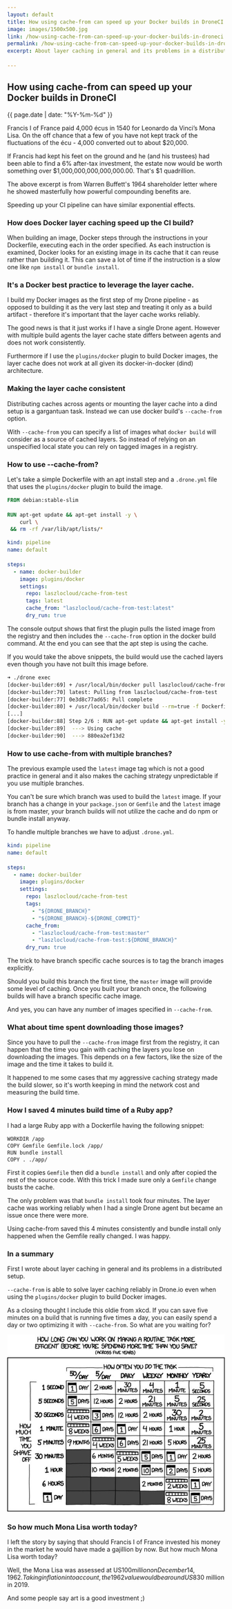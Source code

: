 ```yaml
---
layout: default
title: How using cache-from can speed up your Docker builds in DroneCI
image: images/1500x500.jpg
link: /how-using-cache-from-can-speed-up-your-docker-builds-in-droneci
permalink: /how-using-cache-from-can-speed-up-your-docker-builds-in-droneci
excerpt: About layer caching in general and its problems in a distributed setup. And how --cache-from is able to solve it reliably in Drone.io even when using the plugins/docker plugin to build Docker images.

--- 
```


## How using cache-from can speed up your Docker builds in DroneCI
{{ page.date | date: "%Y-%m-%d" }}

Francis I of France paid 4,000 écus in 1540 for Leonardo da Vinci’s Mona Lisa. On the off chance that a few of you have not kept track of the fluctuations of the écu - 4,000 converted out to about $20,000. 

If Francis had kept his feet on the ground and he (and his trustees) had been able to find a 6% after-tax investment, the estate now would be worth something over $1,000,000,000,000,000.00. That's $1 quadrillion.

The above excerpt is from Warren Buffett's 1964 shareholder letter where he showed masterfully how powerful compounding benefits are.

Speeding up your CI pipeline can have similar exponential effects.

### How does Docker layer caching speed up the CI build?

When building an image, Docker steps through the instructions in your Dockerfile, executing each in the order specified. As each instruction is examined, Docker looks for an existing image in its cache that it can reuse rather than building it. This can save a lot of time if the instruction is a slow one like `npm install` or `bundle install`.

### It's a Docker best practice to leverage the layer cache. 

I build my Docker images as the first step of my Drone pipeline - as opposed to building it as the very last step and treating it only as a build artifact - therefore it's important that the layer cache works reliably.

The good news is that it just works if I have a single Drone agent. However with multiple build agents the layer cache state differs between agents and does not work consistently.

Furthermore if I use the `plugins/docker` plugin to build Docker images, the layer cache does not work at all given its docker-in-docker (dind) architecture.

### Making the layer cache consistent
Distributing caches across agents or mounting the layer cache into a dind setup is a gargantuan task. Instead we can use docker build's `--cache-from` option.

With `--cache-from` you can specify a list of images what `docker build` will consider as a source of cached layers. So instead of relying on an unspecified local state you can rely on tagged images in a registry.

### How to use --cache-from?

Let's take a simple Dockerfile with an apt install step and a `.drone.yml` file that uses the `plugins/docker` plugin to build the image.

```dockerfile
FROM debian:stable-slim

RUN apt-get update && apt-get install -y \
    curl \
 && rm -rf /var/lib/apt/lists/*
```

```yaml
kind: pipeline
name: default

steps:
  - name: docker-builder
    image: plugins/docker
    settings:
      repo: laszlocloud/cache-from-test
      tags: latest
      cache_from: "laszlocloud/cache-from-test:latest"
      dry_run: true
```

The console output shows that first the plugin pulls the listed image from the registry and then includes the `--cache-from` option in the docker build command. At the end you can see that the apt step is using the cache.

If you would take the above snippets, the build would use the cached layers even though you have not built this image before.


```bash
➜ ./drone exec
[docker-builder:69] + /usr/local/bin/docker pull laszlocloud/cache-from-test:latest
[docker-builder:70] latest: Pulling from laszlocloud/cache-from-test
[docker-builder:77] 0e3d8c77ad65: Pull complete
[docker-builder:80] + /usr/local/bin/docker build --rm=true -f Dockerfile -t 00000000 . --pull=true --cache-from laszlocloud/cache-from-test:latest --label org.label-schema.schema-version=1.0 --label org.label-schema.build-date=2019-02-17T14:23:07Z --label org.label-schema.vcs-ref=00000000 --label org.label-schema.vcs-url=
[...]
[docker-builder:88] Step 2/6 : RUN apt-get update && apt-get install -y     curl  && rm -rf /var/lib/apt/lists/*
[docker-builder:89]  ---> Using cache
[docker-builder:90]  ---> 880ea2ef13d2
```

### How to use cache-from with multiple branches?

The previous example used the `latest` image tag which is not a good practice in general and it also makes the caching strategy unpredictable if you use multiple branches.

You can't be sure which branch was used to build the `latest` image. If your branch has a change in your `package.json` or `Gemfile` and the `latest` image is from master, your branch builds will not utilize the cache and do npm or bundle install anyway.

To handle multiple branches we have to adjust `.drone.yml`.
```yaml
kind: pipeline
name: default

steps:
  - name: docker-builder
    image: plugins/docker
    settings:
      repo: laszlocloud/cache-from-test
      tags: 
        - "${DRONE_BRANCH}"
        - "${DRONE_BRANCH}-${DRONE_COMMIT}"
      cache_from:
        - "laszlocloud/cache-from-test:master"
        - "laszlocloud/cache-from-test:${DRONE_BRANCH}"
      dry_run: true
```

The trick to have branch specific cache sources is to tag the branch images explicitly.

Should you build this branch the first time, the `master` image will provide some level of caching. Once you built your branch once, the following builds will have a branch specific cache image.

And yes, you can have any number of images specified in `--cache-from`.

### What about time spent downloading those images?

Since you have to pull the `--cache-from` image first from the registry, it can happen that the time you gain with caching the layers you lose on downloading the images. This depends on a few factors, like the size of the image and the time it takes to build it.

It happened to me some cases that my aggressive caching strategy made the build slower, so it's worth keeping in mind the network cost and measuring the build time.


### How I saved 4 minutes build time of a Ruby app?

I had a large Ruby app with a Dockerfile having the following snippet: 

```
WORKDIR /app
COPY Gemfile Gemfile.lock /app/
RUN bundle install
COPY . ./app/
```

First it copies `Gemfile` then did a `bundle install` and only after copied the rest of the source code. With this trick I made sure only a `Gemfile` change busts the cache.


The only problem was that `bundle install` took four minutes. The layer cache was working reliably when I had a single Drone agent but became an issue once there were more.

Using cache-from saved this 4 minutes consistently and bundle install only happened when the Gemfile really changed. I was happy.

### In a summary

First I wrote about layer caching in general and its problems in a distributed setup.

`--cache-from` is able to solve layer caching reliably in Drone.io even when using the `plugins/docker` plugin to build Docker images.

As a closing thought I include this oldie from xkcd. If you can save five minutes on a build that is running five times a day, you can easily spend a day or two optimizing it with `--cache-from`. So what are you waiting for?

![Effort roi](images/times.jpg)

### So how much Mona Lisa worth today?

I left the story by saying that should Francis I of France invested his money in the market he would have made a gajillion by now. But how much Mona Lisa worth today?

Well, the Mona Lisa was assessed at US$100 million on December 14, 1962. Taking inflation into account, the 1962 value would be around US$830 million in 2019.

And some people say art is a good investment ;)
